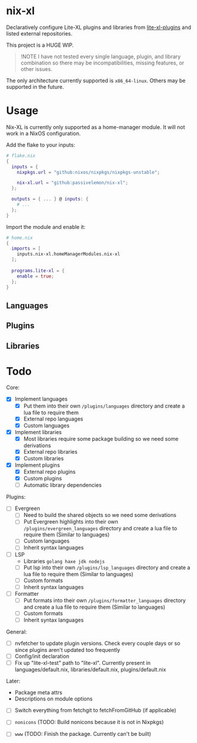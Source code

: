 # nix-xl

Declaratively configure Lite-XL plugins and libraries from [lite-xl-plugins](https://github.com/lite-xl/lite-xl-plugins) and listed external repositories.

This project is a HUGE WIP.

> !NOTE
> I have not tested every single language, plugin, and library combination so there may be incompatibilities, missing features, or other issues.

The only architecture currently supported is `x86_64-linux`. Others may be supported in the future.

# Usage
Nix-XL is currently only supported as a home-manager module. It will not work in a NixOS configuration.

Add the flake to your inputs:
```nix
# flake.nix
{
  inputs = {
    nixpkgs.url = "github:nixos/nixpkgs/nixpkgs-unstable";

    nix-xl.url = "github:passivelemon/nix-xl";
  };

  outputs = { ... } @ inputs: {
    # ...
  };
}
```

Import the module and enable it:
```nix
# home.nix
{
  imports = [
    inputs.nix-xl.homeManagerModules.nix-xl
  ];
  
  programs.lite-xl = {
    enable = true;
  };
}
```

## Languages

## Plugins

## Libraries

# Todo
Core:
- [x] Implement languages
  - [x] Put them into their own `/plugins/languages` directory and create a lua file to require them
  - [x] External repo languages
  - [x] Custom languages

- [x] Implement libraries
  - [x] Most libraries require some package building so we need some derivations
  - [x] External repo libraries
  - [x] Custom libraries

- [x] Implement plugins
  - [x] External repo plugins
  - [x] Custom plugins
  - [ ] Automatic library dependencies

Plugins:
- [ ] Evergreen
  - [ ] Need to build the shared objects so we need some derivations
  - [ ] Put Evergreen highlights into their own `/plugins/evergreen_languages` directory and create a lua file to require them (Similar to languages)
  - [ ] Custom languages
  - [ ] Inherit syntax languages

- [ ] LSP
  - Libraries `golang haxe jdk nodejs`
  - [ ] Put lsp into their own `/plugins/lsp_languages` directory and create a lua file to require them (Similar to languages)
  - [ ] Custom formats
  - [ ] Inherit syntax languages

- [ ] Formatter
  - [ ] Put formats into their own `/plugins/formatter_languages` directory and create a lua file to require them (Similar to languages)
  - [ ] Custom formats
  - [ ] Inherit syntax languages

General:
- [ ] nvfetcher to update plugin versions. Check every couple days or so since plugins aren't updated too frequently
- [ ] Config/init declaration
- [ ] Fix up "lite-xl-test" path to "lite-xl". Currently present in languages/default.nix, libraries/default.nix, plugins/default.nix

Later:
- Package meta attrs
- Descriptions on module options
- [ ] Switch everything from fetchgit to fetchFromGitHub (if applicable)
- [ ] `nonicons` (TODO: Build nonicons because it is not in Nixpkgs)
- [ ] `www` (TODO: Finish the package. Currently can't be built)

